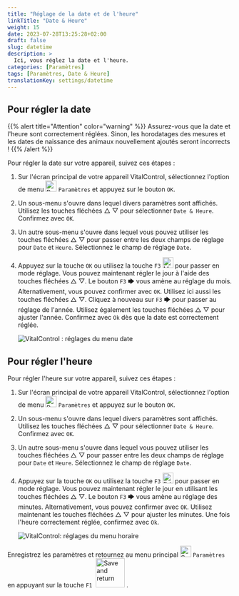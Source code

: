 ```yaml
---
title: "Réglage de la date et de l'heure"
linkTitle: "Date & Heure"
weight: 15
date: 2023-07-28T13:25:28+02:00
draft: false
slug: datetime
description: >
  Ici, vous réglez la date et l'heure.
categories: [Paramètres]
tags: [Paramètres, Date & Heure]
translationKey: settings/datetime
---
```

## Pour régler la date
{{% alert title="Attention" color="warning" %}}
Assurez-vous que la date et l'heure sont correctement réglées. Sinon, les horodatages des mesures et les dates de naissance des animaux nouvellement ajoutés seront incorrects !
{{% /alert %}}

Pour régler la date sur votre appareil, suivez ces étapes :

1. Sur l'écran principal de votre appareil VitalControl, sélectionnez l'option de menu <img src="/icons/gear.svg" width="25" align="bottom" alt="Paramètres" /> `Paramètres` et appuyez sur le bouton `OK`.

2. Un sous-menu s'ouvre dans lequel divers paramètres sont affichés. Utilisez les touches fléchées △ ▽ pour sélectionner `Date & Heure`. Confirmez avec `OK`.

3. Un autre sous-menu s'ouvre dans lequel vous pouvez utiliser les touches fléchées △ ▽ pour passer entre les deux champs de réglage pour `Date` et `Heure`. Sélectionnez le champ de réglage `Date`.

4. Appuyez sur la touche `OK` ou utilisez la touche `F3` <img src="/icons/actions/edit.svg" width="24" align="bottom" alt="Modifier" /> pour passer en mode réglage. Vous pouvez maintenant régler le jour à l'aide des touches fléchées △ ▽. Le bouton `F3` 🡆 vous amène au réglage du mois. Alternativement, vous pouvez confirmer avec `OK`. Utilisez ici aussi les touches fléchées △ ▽. Cliquez à nouveau sur `F3` 🡆 pour passer au réglage de l'année. Utilisez également les touches fléchées △ ▽ pour ajuster l'année. Confirmez avec `Ok` dès que la date est correctement réglée.

    ![VitalControl : réglages du menu date](../images/date.png "Pour régler la date")

## Pour régler l'heure

Pour régler l'heure sur votre appareil, suivez ces étapes :

1. Sur l'écran principal de votre appareil VitalControl, sélectionnez l'option de menu <img src="/icons/gear.svg" width="25" align="bottom" alt="Paramètres" /> `Paramètres` et appuyez sur le bouton `OK`.

2. Un sous-menu s'ouvre dans lequel divers paramètres sont affichés. Utilisez les touches fléchées △ ▽ pour sélectionner `Date & Heure`. Confirmez avec `OK`.

3. Un autre sous-menu s'ouvre dans lequel vous pouvez utiliser les touches fléchées △ ▽ pour passer entre les deux champs de réglage pour `Date` et `Heure`. Sélectionnez le champ de réglage `Date`.

4. Appuyez sur la touche `OK` ou utilisez la touche `F3` <img src="/icons/actions/edit.svg" width="24" align="bottom" alt="Edit" /> pour passer en mode réglage. Vous pouvez maintenant régler le jour en utilisant les touches fléchées △ ▽. Le bouton `F3` 🡆 vous amène au réglage des minutes. Alternativement, vous pouvez confirmer avec `OK`. Utilisez maintenant les touches fléchées △ ▽ pour ajuster les minutes. Une fois l'heure correctement réglée, confirmez avec `Ok`.

    ![VitalControl: réglages du menu horaire](../images/time.png "Pour régler l'heure")

Enregistrez les paramètres et retournez au menu principal <img src="/icons/gear.svg" width="25" align="bottom" alt="Settings" /> `Paramètres` en appuyant sur la touche `F1` &nbsp;<img src="/icons/footer/save_exit.svg" width="65" align="bottom" alt="Save and return" />&nbsp;.
